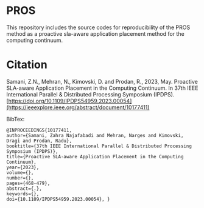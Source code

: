# PROS



This repository includes the source codes for reproducibility of the PROS method as a proactive sla-aware application placement method for the computing continuum.


# Citation
Samani, Z.N., Mehran, N., Kimovski, D. and Prodan, R., 2023, May. Proactive SLA-aware Application Placement in the Computing Continuum. In 37th IEEE International Parallel & Distributed Processing Symposium (IPDPS). [https://doi.org/10.1109/IPDPS54959.2023.00054](https://ieeexplore.ieee.org/abstract/document/10177411)

BibTex:
```
@INPROCEEDINGS{10177411,  
author={Samani, Zahra Najafabadi and Mehran, Narges and Kimovski, Dragi and Prodan, Radu},  
booktitle={37th IEEE International Parallel & Distributed Processing Symposium (IPDPS)},   
title={Proactive SLA-aware Application Placement in the Computing Continuum},   
year={2023},  
volume={},  
number={},  
pages={468-479},  
abstract={.},  
keywords={},  
doi={10.1109/IPDPS54959.2023.00054}, }
```

